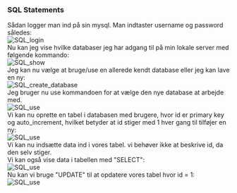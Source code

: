 ### **SQL Statements** </br>
Sådan logger man ind på sin mysql. Man indtaster username og password således: </br>
![SQL_login](https://user-images.githubusercontent.com/54975711/68071855-3433e180-fd7f-11e9-9296-a9cb3e897ea5.png)</br>
Nu kan jeg vise hvilke databaser jeg har adgang til på min lokale server med følgende kommando: </br>
![SQL_show](https://user-images.githubusercontent.com/54975711/68071905-cf2cbb80-fd7f-11e9-8655-7b680e4dcae3.png)</br>
Jeg kan nu vælge at bruge/use en allerede kendt database eller jeg kan lave en ny: </br>
![SQL_create_database](https://user-images.githubusercontent.com/54975711/68071953-4c583080-fd80-11e9-8dc6-9389d2b8e6cc.png)</br>
Jeg bruger nu use kommandoen for at vælge den nye database at arbejde med. </br>
![SQL_use](https://user-images.githubusercontent.com/54975711/68071978-a2c56f00-fd80-11e9-91df-f027f6ca7559.png)</br>
Vi kan nu oprette en tabel i databasen med brugere, hvor id er primary key og auto_increment, hvilket betyder at id stiger med 1 hver gang til tilføjer en ny: </br>
![SQL_use](https://user-images.githubusercontent.com/54975711/68072093-2469cc80-fd82-11e9-9cfb-0567264a5613.png)</br>
Vi kan nu indsætte data ind i vores tabel. vi behøver ikke at beskrive id, da den selv stiger. </br>
Vi kan også vise data i tabellen med "SELECT": </br>
![SQL_use](https://user-images.githubusercontent.com/54975711/68072243-d9e94f80-fd83-11e9-991d-fe9a90ca6ab3.png)</br>
Nu kan vi bruge "UPDATE" til at opdatere vores tabel hvor id = 1: </br>
![SQL_use](https://user-images.githubusercontent.com/54975711/68072432-02724900-fd86-11e9-9637-87472182582c.png)</br>
